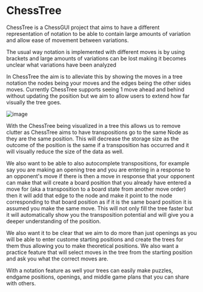 # ChessTree

ChessTree is a ChessGUI project that aims to have a different representation of notation to be able to contain large amounts of variation and allow ease of movement between variations.  

The usual way notation is implemented with different moves is by using brackets and large amounts of variations can be lost making it becomes unclear what variations have been analyzed 

In ChessTree the aim is to alleviate this by showing the moves in a tree notation the nodes being your moves and the edges being the other sides moves. Currently ChessTree supports seeing 1 move ahead and behind without updating the position but we aim to allow users to extend how far visually the tree goes. 

![image](https://user-images.githubusercontent.com/43449969/219893673-bf52ff10-46ff-4fe3-99c0-ca5da67993db.png)


With the ChessTree being visualized in a tree this allows us to remove clutter as ChessTree aims to have transpositions go to the same Node as they are the same position. This will decrease the storage size as the outcome of the position is the same if a transposition has occurred and it will visually reduce the size of the data as well. 

We also want to be able to also autocomplete transpositions, for example say you are making an opening tree and you are entering in a response to an opponent's move if there is then a move in response that your opponent can make that will create a board position that you already have entered a move for (aka a transposition to a board state from another move order) then it will add that edge to the node and make it point to the node corresponding to that board position as if it is the same board position it is assumed you make the same move. This will not only fill the tree faster but it will automatically show you the transposition potential and will give you a deeper understanding of the position.

We also want it to be clear that we aim to do more than just openings  as you will be able to enter custome starting positions and create the trees for them thus allowing you to make theoretical positions. We also want a practice feature that will select moves in the tree from the starting position and ask you what the correct moves are. 

With a notation feature as well your trees can easily make puzzles, endgame positions, openings, and middle game plans that you can share with others. 
